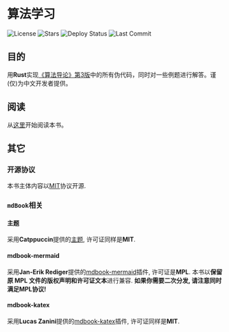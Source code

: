 # 算法学习
![License](https://img.shields.io/github/license/TickPoints/algorithm_learning)
![Stars](https://img.shields.io/badge/dynamic/json?colorA=0D1117&colorB=1F6FEB&label=Stars&query=$.stargazers_count&url=https://api.github.com/repos/TickPoints/algorithm_learning)
![Deploy Status](https://img.shields.io/github/deployments/tickpoints/algorithm_learning/github-pages?label=Deploy%20Status&colorA=1e1e3f&colorB=a162e8)
![Last Commit](https://img.shields.io/github/last-commit/TickPoints/algorithm_learning/main?label=Last%20Commit&colorA=1e1e3f&colorB=20c997)
## 目的
用**Rust**实现[《算法导论》第3版](https://github.com/0voice/expert_readed_books/blob/master/%E8%AE%A1%E7%AE%97%E6%9C%BA%E7%A7%91%E5%AD%A6/%E7%AE%97%E6%B3%95%E5%AF%BC%E8%AE%BA_%E5%8E%9F%E4%B9%A6%E7%AC%AC3%E7%89%88_CHS.pdf)中的所有伪代码，同时对一些例题进行解答。谨(仅)为中文开发者提供。
## 阅读
从[这里](https://tickpoints.github.io/algorithm_learning)开始阅读本书。
## 其它
### 开源协议
本书主体内容以[MIT](https://choosealicense.com/licenses/mit/#)协议开源.
### `mdBook`相关
#### 主题
采用**Catppuccin**提供的[主题](https://github.com/catppuccin/mdBook), 许可证同样是**MIT**.
#### mdbook-mermaid
采用**Jan-Erik Rediger**提供的[mdbook-mermaid](https://github.com/badboy/mdbook-mermaid)插件, 许可证是**MPL**. 本书以**保留原 MPL 文件的版权声明和许可证文本**进行兼容. **如果你需要二次分发, 请注意同时满足MPL协议!**
#### mdbook-katex
采用**Lucas Zanini**提供的[mdbook-katex](https://github.com/lzanini/mdbook-katex)插件, 许可证同样是**MIT**.
